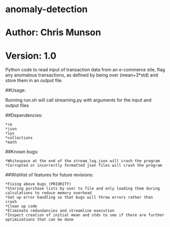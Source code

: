 # anomaly-detection
# Author: Chris Munson
# Version: 1.0

Python code to read input of transaction data from an e-commerce site,
flag any anomalous transactions, as defined by being over (mean+3*std) and store them in an output file.

##Usage: 

Running run.sh will call streaming.py with arguments for the input and output files

##Dependencies:

	*re
	*json
	*sys
	*collections
	*math

##Known bugs: 

	*Whitespace at the end of the stream_log.json will crash the program
	*Corrupted or incorrectly formatted json files will crash the program

##Wishlist of features for future revisions:

	*Fixing above bugs (PRIORITY)
	*Storing purchase lists by user to file and only loading them during calculations to reduce memory overhead
	*Set up error handling so that bugs will throw errors rather than crash
	*Clean up code
	*Eliminate redundancies and streamline execution
	*Inspect creation of initial mean and stds to see if there are further optimizations that can be done
	